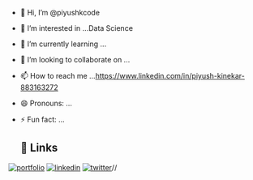 - 👋 Hi, I’m @piyushkcode
- 👀 I’m interested in ...Data Science  
- 🌱 I’m currently learning ...
- 💞️ I’m looking to collaborate on ...
- 📫 How to reach me ...https://www.linkedin.com/in/piyush-kinekar-883163272
- 😄 Pronouns: ...
- ⚡ Fun fact: ...

  ## 🔗 Links
[![portfolio](https://img.shields.io/badge/my_portfolio-000?style=for-the-badge&logo=ko-fi&logoColor=white)](https://katherineoelsner.com/)
[![linkedin](https://img.shields.io/badge/linkedin-0A66C2?style=for-the-badge&logo=linkedin&logoColor=white)](https://www.linkedin.com/)
[![twitter](https://img.shields.io/badge/twitter-1DA1F2?style=for-the-badge&logo=twitter&logoColor=white)](https://twitter.com/)//

<!---
piyushkcode/piyushkcode is a ✨ special ✨ repository because its `README.md` (this file) appears on your GitHub profile.
You can click the Preview link to take a look at your changes.
--->
